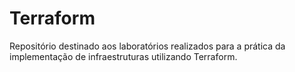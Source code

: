 # Terraform
Repositório destinado aos laboratórios realizados para a prática da implementação de infraestruturas utilizando Terraform.

